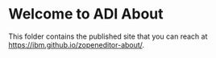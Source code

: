# Welcome to ADI About

This folder contains the published site that you can reach at <https://ibm.github.io/zopeneditor-about/>.
